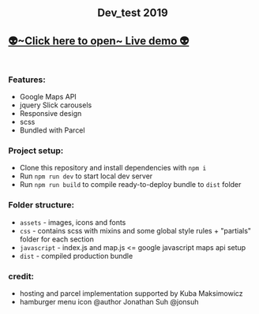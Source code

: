 <h2 align="center">Dev_test 2019<h2>

[**👽~Click here to open~ Live demo 👽**](https://andriussvilys.github.io/bmb-challenge/) <br><br>

### Features:
- Google Maps API
- jquery Slick carousels
- Responsive design
- scss
- Bundled with Parcel

### Project setup:
- Clone this repository and install dependencies with `npm i` <br>
- Run `npm run dev` to start local dev server <br>
- Run `npm run build` to compile ready-to-deploy bundle to `dist` folder <br>

### Folder structure:
- `assets` - images, icons and fonts <br>
- `css` - contains scss with mixins and some global style rules + "partials" folder for each section <br>
- `javascript` - index.js and map.js <= google javascript maps api setup <br>
- `dist` - compiled production bundle <br>

### credit:
- hosting and parcel implementation supported by Kuba Maksimowicz
- hamburger menu icon @author Jonathan Suh @jonsuh
